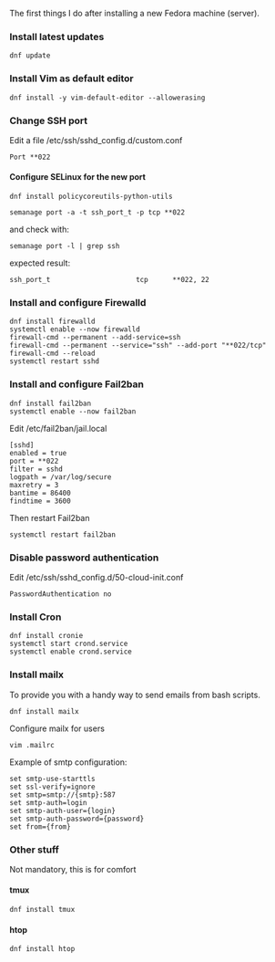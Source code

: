 The first things I do after installing a new Fedora machine (server).

###  Install latest updates

```
dnf update
```

###  Install Vim as default editor

```
dnf install -y vim-default-editor --allowerasing
```

### Change SSH port

Edit a file /etc/ssh/sshd_config.d/custom.conf

```
Port **022
```

#### Configure SELinux for the new port

```
dnf install policycoreutils-python-utils
```

```
semanage port -a -t ssh_port_t -p tcp **022
```

and check with:

```
semanage port -l | grep ssh
```

expected result:

```
ssh_port_t                     tcp      **022, 22
```

### Install and configure Firewalld

```
dnf install firewalld
systemctl enable --now firewalld
firewall-cmd --permanent --add-service=ssh
firewall-cmd --permanent --service="ssh" --add-port "**022/tcp"
firewall-cmd --reload
systemctl restart sshd
```

### Install and configure Fail2ban

```
dnf install fail2ban
systemctl enable --now fail2ban
```

Edit /etc/fail2ban/jail.local

```
[sshd]
enabled = true
port = **022
filter = sshd
logpath = /var/log/secure
maxretry = 3
bantime = 86400
findtime = 3600
```

Then restart Fail2ban

```
systemctl restart fail2ban
```

### Disable password authentication

Edit /etc/ssh/sshd_config.d/50-cloud-init.conf

```
PasswordAuthentication no
```

### Install Cron

```
dnf install cronie
systemctl start crond.service
systemctl enable crond.service
```

### Install mailx

To provide you with a handy way to send emails from bash scripts.

```
dnf install mailx
```

Configure mailx for users

```
vim .mailrc
```

Example of smtp configuration:

```
set smtp-use-starttls
set ssl-verify=ignore
set smtp=smtp://{smtp}:587
set smtp-auth=login
set smtp-auth-user={login}
set smtp-auth-password={password}
set from={from}
```

### Other stuff

Not mandatory, this is for comfort

#### tmux

```
dnf install tmux
```

#### htop

```
dnf install htop
```